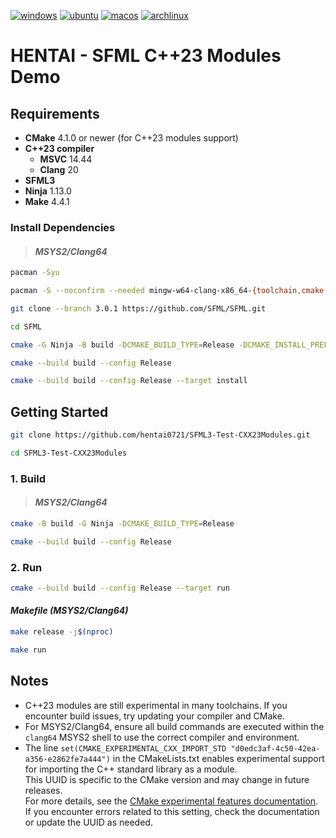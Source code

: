 [![windows](https://github.com/hentai0721/SFML3-Test-CXX23Modules/actions/workflows/windows.yml/badge.svg)](https://github.com/hentai0721/SFML3-Test-CXX23Modules/actions/workflows/windows.yml)
[![ubuntu](https://github.com/hentai0721/SFML3-Test-CXX23Modules/actions/workflows/ubuntu.yml/badge.svg)](https://github.com/hentai0721/SFML3-Test-CXX23Modules/actions/workflows/ubuntu.yml)
[![macos](https://github.com/hentai0721/SFML3-Test-CXX23Modules/actions/workflows/macos.yml/badge.svg)](https://github.com/hentai0721/SFML3-Test-CXX23Modules/actions/workflows/macos.yml)
[![archlinux](https://github.com/hentai0721/SFML3-Test-CXX23Modules/actions/workflows/archlinux.yml/badge.svg)](https://github.com/hentai0721/SFML3-Test-CXX23Modules/actions/workflows/archlinux.yml)
# HENTAI - SFML C++23 Modules Demo

## Requirements

- **CMake** 4.1.0 or newer (for C++23 modules support)
- **C++23 compiler**
  - **MSVC** 14.44
  - **Clang** 20
- **SFML3**
- **Ninja** 1.13.0
- **Make** 4.4.1

### Install Dependencies

> #### ***MSYS2/Clang64***

```sh
pacman -Syu
```

```sh
pacman -S --noconfirm --needed mingw-w64-clang-x86_64-{toolchain,cmake,ninja} base-devel git
```

```sh
git clone --branch 3.0.1 https://github.com/SFML/SFML.git
```

```sh
cd SFML
```

```sh
cmake -G Ninja -B build -DCMAKE_BUILD_TYPE=Release -DCMAKE_INSTALL_PREFIX=/clang64 -DSFML_USE_STATIC_STD_LIBS=ON
```

```sh
cmake --build build --config Release
```

```sh
cmake --build build --config Release --target install
```

## Getting Started

```sh
git clone https://github.com/hentai0721/SFML3-Test-CXX23Modules.git
```

```sh
cd SFML3-Test-CXX23Modules
```

### 1. Build

> #### ***MSYS2/Clang64***

```sh
cmake -B build -G Ninja -DCMAKE_BUILD_TYPE=Release
```

```sh
cmake --build build --config Release
```

### 2. Run

```sh
cmake --build build --config Release --target run
```

#### ***Makefile (MSYS2/Clang64)***

```sh
make release -j$(nproc)
```

```sh
make run
```

## Notes

- C++23 modules are still experimental in many toolchains. If you encounter build issues, try updating your compiler and CMake.
- For MSYS2/Clang64, ensure all build commands are executed within the `clang64` MSYS2 shell to use the correct compiler and environment.
- The line `set(CMAKE_EXPERIMENTAL_CXX_IMPORT_STD "d0edc3af-4c50-42ea-a356-e2862fe7a444")` in the CMakeLists.txt enables experimental support for importing the C++ standard library as a module.  
  This UUID is specific to the CMake version and may change in future releases.  
  For more details, see the [CMake experimental features documentation](https://github.com/Kitware/CMake/blob/v4.0.3/Help/dev/experimental.rst).  
  If you encounter errors related to this setting, check the documentation or update the UUID as needed.
